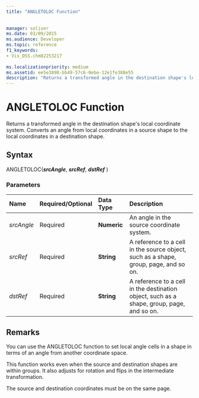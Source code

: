 ```yaml
---
title: "ANGLETOLOC Function"
 
 
manager: soliver
ms.date: 03/09/2015
ms.audience: Developer
ms.topic: reference
f1_keywords:
- Vis_DSS.chm82253217
 
ms.localizationpriority: medium
ms.assetid: ee5e3898-bb49-57c6-0ebe-12e1fe388e55
description: "Returns a transformed angle in the destination shape's local coordinate system. Converts an angle from local coordinates in a source shape to the local coordinates in a destination shape."
---
```


# ANGLETOLOC Function

Returns a transformed angle in the destination shape's local coordinate system. Converts an angle from local coordinates in a source shape to the local coordinates in a destination shape. 
  
## Syntax

ANGLETOLOC(***srcAngle***, ***srcRef***, ***dstRef*** ) 
  
### Parameters

|**Name**|**Required/Optional**|**Data Type**|**Description**|
|:-----|:-----|:-----|:-----|
| _srcAngle_ <br/> |Required  <br/> |**Numeric** <br/> |An angle in the source coordinate system. |
| _srcRef_ <br/> |Required  <br/> |**String** <br/> | A reference to a cell in the source object, such as a shape, group, page, and so on. |
| _dstRef_ <br/> |Required  <br/> |**String** <br/> |A reference to a cell in the destination object, such as a shape, group, page, and so on. |
   
## Remarks

You can use the ANGLETOLOC function to set local angle cells in a shape in terms of an angle from another coordinate space.
  
This function works even when the source and destination shapes are within groups. It also adjusts for rotation and flips in the intermediate transformation.
  
The source and destination coordinates must be on the same page.
  

